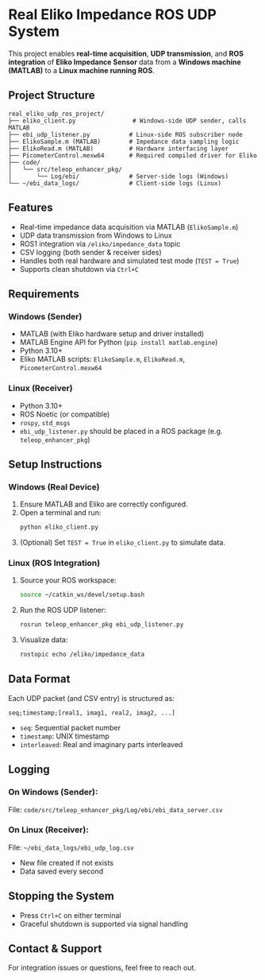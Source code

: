 # Real Eliko Impedance ROS UDP System

This project enables **real-time acquisition**, **UDP transmission**, and **ROS integration** of **Eliko Impedance Sensor** data from a **Windows machine (MATLAB)** to a **Linux machine running ROS**.

## Project Structure

```text
real_eliko_udp_ros_project/
├── eliko_client.py                # Windows-side UDP sender, calls MATLAB
├── ebi_udp_listener.py           # Linux-side ROS subscriber node
├── ElikoSample.m (MATLAB)        # Impedance data sampling logic
├── ElikoRead.m (MATLAB)          # Hardware interfacing layer
├── PicometerControl.mexw64       # Required compiled driver for Eliko
├── code/
│   └── src/teleop_enhancer_pkg/
│       └── Log/ebi/              # Server-side logs (Windows)
└── ~/ebi_data_logs/              # Client-side logs (Linux)
```

## Features

- Real-time impedance data acquisition via MATLAB (`ElikoSample.m`)
- UDP data transmission from Windows to Linux
- ROS1 integration via `/eliko/impedance_data` topic
- CSV logging (both sender & receiver sides)
- Handles both real hardware and simulated test mode (`TEST = True`)
- Supports clean shutdown via `Ctrl+C`

## Requirements

### Windows (Sender)

- MATLAB (with Eliko hardware setup and driver installed)
- MATLAB Engine API for Python (`pip install matlab.engine`)
- Python 3.10+
- Eliko MATLAB scripts: `ElikoSample.m`, `ElikoRead.m`, `PicometerControl.mexw64`

### Linux (Receiver)

- Python 3.10+
- ROS Noetic (or compatible)
- `rospy`, `std_msgs`
- `ebi_udp_listener.py` should be placed in a ROS package (e.g. `teleop_enhancer_pkg`)

## Setup Instructions

### Windows (Real Device)

1. Ensure MATLAB and Eliko are correctly configured.
2. Open a terminal and run:
   ```bash
   python eliko_client.py
   ```
3. (Optional) Set `TEST = True` in `eliko_client.py` to simulate data.

### Linux (ROS Integration)

1. Source your ROS workspace:
   ```bash
   source ~/catkin_ws/devel/setup.bash
   ```
2. Run the ROS UDP listener:
   ```bash
   rosrun teleop_enhancer_pkg ebi_udp_listener.py
   ```
3. Visualize data:
   ```bash
   rostopic echo /eliko/impedance_data
   ```

## Data Format

Each UDP packet (and CSV entry) is structured as:

```text
seq;timestamp;[real1, imag1, real2, imag2, ...]
```

- `seq`: Sequential packet number
- `timestamp`: UNIX timestamp
- `interleaved`: Real and imaginary parts interleaved

## Logging

### On Windows (Sender):

File: `code/src/teleop_enhancer_pkg/Log/ebi/ebi_data_server.csv`

### On Linux (Receiver):

File: `~/ebi_data_logs/ebi_udp_log.csv`

- New file created if not exists
- Data saved every second

## Stopping the System

- Press `Ctrl+C` on either terminal
- Graceful shutdown is supported via signal handling

## Contact & Support

For integration issues or questions, feel free to reach out.
